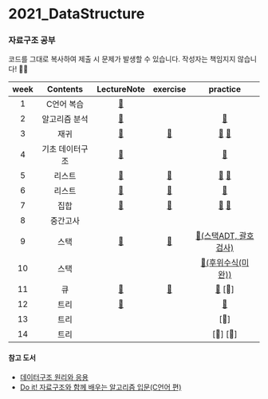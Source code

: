 # 2021_DataStructure
### 자료구조 공부
코드를 그대로 복사하여 제출 시 문제가 발생할 수 있습니다. 작성자는 책임지지 않습니다! 🙅‍♀️

|week|Contents|LectureNote|exercise|practice|
|:--:|:--:|:--:|:--:|:--:|
|1|C언어 복습|[💚](https://github.com/yunjeong-chang/2021_DataStructure/blob/main/%EC%A4%91%EA%B0%84%20%EB%B2%94%EC%9C%84/1%EC%A3%BC%EC%B0%A8.%20C%EC%96%B8%EC%96%B4%20%EB%B3%B5%EC%8A%B5.md)|||
|2|알고리즘 분석|[💚](https://github.com/yunjeong-chang/2021_DataStructure/blob/main/%EC%A4%91%EA%B0%84%20%EB%B2%94%EC%9C%84/2%EC%A3%BC%EC%B0%A8.%20%EC%95%8C%EA%B3%A0%EB%A6%AC%EC%A6%98%20%EB%B6%84%EC%84%9D%20%EA%B0%95%EC%9D%98%EB%85%B8%ED%8A%B8.md)||[💜](https://github.com/yunjeong-chang/2021_DataStructure/blob/main/%EC%A4%91%EA%B0%84%20%EB%B2%94%EC%9C%84/2%EC%A3%BC%EC%B0%A8.%20%EC%95%8C%EA%B3%A0%EB%A6%AC%EC%A6%98%20%EB%B6%84%EC%84%9D%20%EC%8B%A4%EC%8A%B5.md)|
|3|재귀|[💚](https://github.com/yunjeong-chang/2021_DataStructure/blob/main/%EC%A4%91%EA%B0%84%20%EB%B2%94%EC%9C%84/3%EC%A3%BC%EC%B0%A8.%20%EC%9E%AC%EA%B7%80%20%EA%B0%95%EC%9D%98%EB%85%B8%ED%8A%B8.md)|[💙](https://github.com/yunjeong-chang/2021_DataStructure/blob/main/%EC%A4%91%EA%B0%84%20%EB%B2%94%EC%9C%84/3%EC%A3%BC%EC%B0%A8.%20%EC%9E%AC%EA%B7%80%20%EA%B7%B8%EB%83%A5%20%EC%97%B0%EC%8A%B5.md)|[💜](https://github.com/yunjeong-chang/2021_DataStructure/blob/main/%EC%A4%91%EA%B0%84%20%EB%B2%94%EC%9C%84/3%EC%A3%BC%EC%B0%A8.%20%EC%9E%AC%EA%B7%80%20%EC%8B%A4%EC%8A%B5.md) [🎃](https://github.com/yunjeong-chang/2021_DataStructure/blob/main/%EC%A4%91%EA%B0%84%20%EB%B2%94%EC%9C%84/%EC%9E%AC%EA%B7%80%20%EA%B3%BC%EC%A0%9C.md)|
|4|기초 데이터구조|[💚](https://github.com/yunjeong-chang/2021_DataStructure/blob/main/%EC%A4%91%EA%B0%84%20%EB%B2%94%EC%9C%84/4%EC%A3%BC%EC%B0%A8.%20%EA%B8%B0%EC%B4%88%20%EB%8D%B0%EC%9D%B4%ED%84%B0%EA%B5%AC%EC%A1%B0%20%EA%B0%95%EC%9D%98%EB%85%B8%ED%8A%B8.md)||[💜](https://github.com/yunjeong-chang/2021_DataStructure/blob/main/%EC%A4%91%EA%B0%84%20%EB%B2%94%EC%9C%84/4%EC%A3%BC%EC%B0%A8.%20%EB%B0%B0%EC%97%B4%20%EC%8B%A4%EC%8A%B5.md)|
|5|리스트|[💚](https://github.com/yunjeong-chang/2021_DataStructure/blob/main/%EC%A4%91%EA%B0%84%20%EB%B2%94%EC%9C%84/5%EC%A3%BC%EC%B0%A8.%20%EB%A6%AC%EC%8A%A4%ED%8A%B8%20%EA%B0%95%EC%9D%98%EB%85%B8%ED%8A%B8.md)|[💙](https://github.com/yunjeong-chang/2021_DataStructure/blob/main/%EC%A4%91%EA%B0%84%20%EB%B2%94%EC%9C%84/5%EC%A3%BC%EC%B0%A8.%20%EC%97%B0%EA%B2%B0%EB%A6%AC%EC%8A%A4%ED%8A%B8%20%EA%B7%B8%EB%83%A5%20%EC%97%B0%EC%8A%B5.md)|[💜](https://github.com/yunjeong-chang/2021_DataStructure/blob/main/%EC%A4%91%EA%B0%84%20%EB%B2%94%EC%9C%84/5%EC%A3%BC%EC%B0%A8.%20%EC%97%B0%EA%B2%B0%EB%A6%AC%EC%8A%A4%ED%8A%B8(1)%20%EC%8B%A4%EC%8A%B5.md) [🎃](https://github.com/yunjeong-chang/2021_DataStructure/blob/main/%EC%A4%91%EA%B0%84%20%EB%B2%94%EC%9C%84/%EB%A6%AC%EC%8A%A4%ED%8A%B8%20%EA%B3%BC%EC%A0%9C.md)|
|6|리스트|[💚](https://github.com/yunjeong-chang/2021_DataStructure/blob/main/%EC%A4%91%EA%B0%84%20%EB%B2%94%EC%9C%84/6%EC%A3%BC%EC%B0%A8.%20%EB%A6%AC%EC%8A%A4%ED%8A%B8%20%EA%B0%95%EC%9D%98%EB%85%B8%ED%8A%B8.md)|[💙](https://github.com/yunjeong-chang/2021_DataStructure/blob/main/%EC%A4%91%EA%B0%84%20%EB%B2%94%EC%9C%84/6%EC%A3%BC%EC%B0%A8.%20%EC%97%B0%EA%B2%B0%EB%A6%AC%EC%8A%A4%ED%8A%B8%20%EA%B7%B8%EB%83%A5%20%EC%97%B0%EC%8A%B5.md)|[💜](https://github.com/yunjeong-chang/2021_DataStructure/blob/main/%EC%A4%91%EA%B0%84%20%EB%B2%94%EC%9C%84/6%EC%A3%BC%EC%B0%A8.%20%EC%97%B0%EA%B2%B0%EB%A6%AC%EC%8A%A4%ED%8A%B8(2)%20%EC%8B%A4%EC%8A%B5.md)|
|7|집합|[💚](https://github.com/yunjeong-chang/2021_DataStructure/blob/main/%EC%A4%91%EA%B0%84%20%EB%B2%94%EC%9C%84/7%EC%A3%BC%EC%B0%A8.%20%EC%A7%91%ED%95%A9%20%EA%B0%95%EC%9D%98%EB%85%B8%ED%8A%B8.md)|[💙](https://github.com/yunjeong-chang/2021_DataStructure/blob/main/%EC%A4%91%EA%B0%84%20%EB%B2%94%EC%9C%84/7%EC%A3%BC%EC%B0%A8.%20%EC%A7%91%ED%95%A9%20%EC%97%B0%EC%8A%B5.md)|[💜](https://github.com/yunjeong-chang/2021_DataStructure/blob/main/%EC%A4%91%EA%B0%84%20%EB%B2%94%EC%9C%84/7%EC%A3%BC%EC%B0%A8.%20%EC%A7%91%ED%95%A9%20%EC%8B%A4%EC%8A%B5.md) [🎃](https://github.com/yunjeong-chang/2021_DataStructure/blob/main/%EC%A4%91%EA%B0%84%20%EB%B2%94%EC%9C%84/%EC%A7%91%ED%95%A9%20%EA%B3%BC%EC%A0%9C.md)|
|8|중간고사||||
|9|스택|[💚](https://github.com/yunjeong-chang/2021_DataStructure/blob/main/%EA%B8%B0%EB%A7%90%20%EB%B2%94%EC%9C%84/9%EC%A3%BC%EC%B0%A8.%20%EC%8A%A4%ED%83%9D%20%EC%9D%B4%EB%A1%A0.md)|[💙](https://github.com/yunjeong-chang/2021_DataStructure/blob/main/%EA%B8%B0%EB%A7%90%20%EB%B2%94%EC%9C%84/9%EC%A3%BC%EC%B0%A8.%20%EC%8A%A4%ED%83%9D%20%EA%B3%B5%EB%B6%80.md)|[💜(스택ADT, 괄호검사)](https://github.com/yunjeong-chang/2021_DataStructure/blob/main/%EA%B8%B0%EB%A7%90%20%EB%B2%94%EC%9C%84/9%EC%A3%BC%EC%B0%A8.%20%EC%8A%A4%ED%83%9D%20%EC%8B%A4%EC%8A%B5.md)|
|10|스택|||[💜(후위수식(미완))](https://github.com/yunjeong-chang/2021_DataStructure/blob/main/%EA%B8%B0%EB%A7%90%20%EB%B2%94%EC%9C%84/10%EC%A3%BC%EC%B0%A8.%20%EC%8A%A4%ED%83%9D%20%EC%8B%A4%EC%8A%B5.md)|
|11|큐|[💚](https://github.com/yunjeong-chang/2021_DataStructure/blob/main/%EA%B8%B0%EB%A7%90%20%EB%B2%94%EC%9C%84/11%EC%A3%BC%EC%B0%A8.%20%ED%81%90%20%EC%9D%B4%EB%A1%A0.md)|[💙](https://github.com/yunjeong-chang/2021_DataStructure/blob/main/%EA%B8%B0%EB%A7%90%20%EB%B2%94%EC%9C%84/11%EC%A3%BC%EC%B0%A8.%20%ED%81%90%20%EA%B3%B5%EB%B6%80.md)|[💜](https://github.com/yunjeong-chang/2021_DataStructure/blob/main/%EA%B8%B0%EB%A7%90%20%EB%B2%94%EC%9C%84/11%EC%A3%BC%EC%B0%A8.%20%ED%81%90%20%EC%8B%A4%EC%8A%B5.md) [🎃]|
|12|트리|[💚](https://github.com/yunjeong-chang/2021_DataStructure/blob/main/%EA%B8%B0%EB%A7%90%20%EB%B2%94%EC%9C%84/12%EC%A3%BC%EC%B0%A8.%20%ED%8A%B8%EB%A6%AC%20%EC%9D%B4%EB%A1%A0.md)||[💜](https://github.com/yunjeong-chang/2021_DataStructure/blob/main/%EA%B8%B0%EB%A7%90%20%EB%B2%94%EC%9C%84/12%EC%A3%BC%EC%B0%A8.%20%ED%8A%B8%EB%A6%AC%20%EC%8B%A4%EC%8A%B5(1).md)|
|13|트리|||[💜]|
|14|트리|||[💜] [🎃]|


#### 참고 도서
- [데이터구조 원리와 응용](http://www.yes24.com/Product/Goods/70199786)
- [Do it! 자료구조와 함께 배우는 알고리즘 입문(C언어 편)](http://www.kyobobook.co.kr/product/detailViewKor.laf?mallGb=KOR&barcode=9791188612130)
